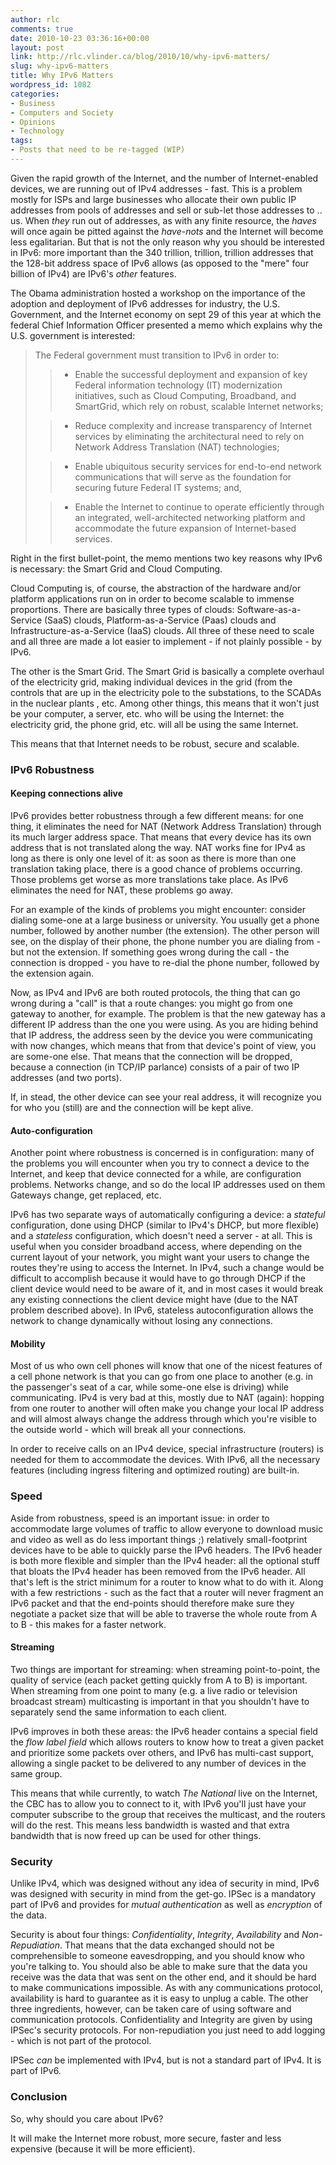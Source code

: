 ```yaml
---
author: rlc
comments: true
date: 2010-10-23 03:36:16+00:00
layout: post
link: http://rlc.vlinder.ca/blog/2010/10/why-ipv6-matters/
slug: why-ipv6-matters
title: Why IPv6 Matters
wordpress_id: 1082
categories:
- Business
- Computers and Society
- Opinions
- Technology
tags:
- Posts that need to be re-tagged (WIP)
---
```


Given the rapid growth of the Internet, and the number of Internet-enabled devices, we are running out of IPv4 addresses - fast. This is a problem mostly for ISPs and large businesses who allocate their own public IP addresses from pools of addresses and sell or sub-let those addresses to .. us. When _they_ run out of addresses, as with any finite resource, the _haves_ will once again be pitted against the _have-nots_ and the Internet will become less egalitarian. But that is not the only reason why you should be interested in IPv6: more important than the 340 trillion, trillion, trillion addresses that the 128-bit address space of IPv6 allows (as opposed to the "mere" four billion of IPv4) are IPv6's _other_ features.
<!-- more -->
The Obama administration hosted a workshop on the importance of the adoption and deployment of IPv6 addresses for industry, the U.S. Government, and the Internet economy on sept 29 of this year at which the federal Chief Information Officer presented a memo which explains why the U.S. government is interested:


<blockquote>The Federal government must transition to IPv6 in order to:

> 
> 
	
>   * Enable the successful deployment and expansion of key Federal information technology (IT) modernization initiatives, such as Cloud Computing, Broadband, and SmartGrid, which rely on robust, scalable Internet networks;
> 
	
>   * Reduce complexity and increase transparency of Internet services by eliminating the architectural need to rely on Network Address Translation (NAT) technologies;
> 
	
>   * Enable ubiquitous security services for end-to-end network communications that will serve as the foundation for securing future Federal IT systems; and,
> 
	
>   * Enable the Internet to continue to operate efficiently through an integrated, well-architected networking platform and accommodate the future expansion of Internet-based services.
> 

</blockquote>


Right in the first bullet-point, the memo mentions two key reasons why IPv6 is necessary: the Smart Grid and Cloud Computing.

Cloud Computing is, of course, the abstraction of the hardware and/or platform applications run on in order to become scalable to immense proportions. There are basically three types of clouds: Software-as-a-Service (SaaS) clouds, Platform-as-a-Service (Paas) clouds and Infrastructure-as-a-Service (IaaS) clouds. All three of these need to scale and all three are made a lot easier to implement - if not plainly possible - by IPv6.

The other is the Smart Grid. The Smart Grid is basically a complete overhaul of the electricity grid, making individual devices in the grid (from the controls that are up in the electricity pole to the substations, to the SCADAs in the nuclear plants , etc. Among other things, this means that it won't just be your computer, a server, etc. who will be using the Internet: the electricity grid, the phone grid, etc. will all be using the same Internet.

This means that that Internet needs to be robust, secure and scalable.



### IPv6 Robustness




#### Keeping connections alive


IPv6 provides better robustness through a few different means: for one thing, it eliminates the need for NAT (Network Address Translation) through its much larger address space. That means that every device has its own address that is not translated along the way. NAT works fine for IPv4 as long as there is only one level of it: as soon as there is more than one translation taking place, there is a good chance of problems occurring. Those problems get worse as more translations take place. As IPv6 eliminates the need for NAT, these problems go away.

For an example of the kinds of problems you might encounter: consider dialing some-one at a large business or university. You usually get a phone number, followed by another number (the extension). The other person will see, on the display of their phone, the phone number you are dialing from - but not the extension. If something goes wrong during the call - the connection is dropped - you have to re-dial the phone number, followed by the extension again.

Now, as IPv4 and IPv6 are both routed protocols, the thing that can go wrong during a "call" is that a route changes: you might go from one gateway to another, for example. The problem is that the new gateway has a different IP address than the one you were using. As you are hiding behind that IP address, the address seen by the device you were communicating with now changes, which means that from that device's point of view, you are some-one else. That means that the connection will be dropped, because a connection (in TCP/IP parlance) consists of a pair of two IP addresses (and two ports).

If, in stead, the other device can see your real address, it will recognize you for who you (still) are and the connection will be kept alive.



#### Auto-configuration


Another point where robustness is concerned is in configuration: many of the problems you will encounter when you try to connect a device to the Internet, and keep that device connected for a while, are configuration problems. Networks change, and so do the local IP addresses used on them Gateways change, get replaced, etc.

IPv6 has two separate ways of automatically configuring a device: a _stateful_ configuration, done using DHCP (similar to IPv4's DHCP, but more flexible) and a _stateless_ configuration, which doesn't need a server - at all. This is useful when you consider broadband access, where depending on the current layout of your network, you might want your users to change the routes they're using to access the Internet. In IPv4, such a change would be difficult to accomplish because it would have to go through DHCP if the client device would need to be aware of it, and in most cases it would break any existing connections the client device might have (due to the NAT problem described above). In IPv6, stateless autoconfiguration allows the network to change dynamically without losing any connections.



#### Mobility


Most of us who own cell phones will know that one of the nicest features of a cell phone network is that you can go from one place to another (e.g. in the passenger's seat of a car, while some-one else is driving) while communicating. IPv4 is very bad at this, mostly due to NAT (again): hopping from one router to another will often make you change your local IP address and will almost always change the address through which you're visible to the outside world - which will break all your connections.

In order to receive calls on an IPv4 device, special infrastructure (routers) is needed for them to accommodate the devices. With IPv6, all the necessary features (including ingress filtering and optimized routing) are built-in.



### Speed


Aside from robustness, speed is an important issue: in order to accommodate large volumes of traffic to allow everyone to download music and video as well as do less important things ;) relatively small-footprint devices have to be able to quickly parse the IPv6 headers. The IPv6 header is both more flexible and simpler than the IPv4 header: all the optional stuff that bloats the IPv4 header has been removed from the IPv6 header. All that's left is the strict minimum for a router to know what to do with it. Along with a few restrictions - such as the fact that a router will never fragment an IPv6 packet and that the end-points should therefore make sure they negotiate a packet size that will be able to traverse the whole route from A to B - this makes for a faster network.



#### Streaming


Two things are important for streaming: when streaming point-to-point, the quality of service (each packet getting quickly from A to B) is important. When streaming from one point to many (e.g. a live radio or television broadcast stream) multicasting is important in that you shouldn't have to separately send the same information to each client.

IPv6 improves in both these areas: the IPv6 header contains a special field the _flow label field_ which allows routers to know how to treat a given packet and prioritize some packets over others, and IPv6 has multi-cast support, allowing a single packet to be delivered to any number of devices in the same group.

This means that while currently, to watch _The National_ live on the Internet, the CBC has to allow you to connect to it, with IPv6 you'll just have your computer subscribe to the group that receives the multicast, and the routers will do the rest. This means less bandwidth is wasted and that extra bandwidth that is now freed up can be used for other things.



### Security


Unlike IPv4, which was designed without any idea of security in mind, IPv6 was designed with security in mind from the get-go. IPSec is a mandatory part of IPv6 and provides for _mutual authentication_ as well as _encryption_ of the data.

Security is about four things: _Confidentiality_, _Integrity_, _Availability_ and _Non-Repudiation_. That means that the data exchanged should not be comprehensible to someone eavesdropping, and you should know who you're talking to. You should also be able to make sure that the data you receive was the data that was sent on the other end, and it should be hard to make communications impossible. As with any communications protocol, availability is hard to guarantee as it is easy to unplug a cable. The other three ingredients, however, can be taken care of using software and communication protocols. Confidentiality and Integrity are given by using IPSec's security protocols. For non-repudiation you just need to add logging - which is not part of the protocol.

IPSec _can_ be implemented with IPv4, but is not a standard part of IPv4. It is part of IPv6.



### Conclusion


So, why should you care about IPv6?

It will make the Internet more robust, more secure, faster and less expensive (because it will be more efficient).
